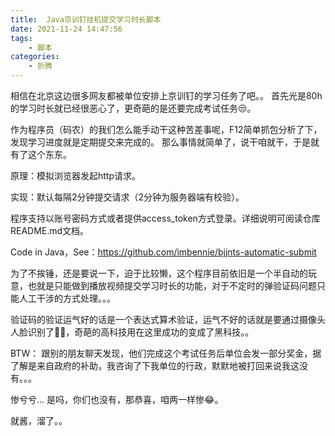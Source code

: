 ```yaml
---
title:  Java京训钉挂机提交学习时长脚本
date: 2021-11-24 14:47:56
tags:
    - 脚本
categories:
    - 折腾
---
```


相信在北京这边很多网友都被单位安排上京训钉的学习任务了吧。。
首先光是80h的学习时长就已经很恶心了，更奇葩的是还要完成考试任务😒。

作为程序员（码农）的我们怎么能手动干这种苦差事呢，F12简单抓包分析了下，发现学习进度就是定期提交来完成的。
那么事情就简单了，说干咱就干，于是就有了这个东东。

<!-- more -->

原理：模拟浏览器发起http请求。

实现：默认每隔2分钟提交请求（2分钟为服务器端有校验）。

程序支持以账号密码方式或者提供access_token方式登录。详细说明可阅读仓库README.md文档。

Code in Java，See：https://github.com/imbennie/bjjnts-automatic-submit

为了不挨锤，还是要说一下，迫于比较懒，这个程序目前依旧是一个半自动的玩意，也就是只能做到播放视频提交学习时长的功能，对于不定时的弹验证码问题只能人工干涉的方式处理。。。 

验证码的验证运气好的话是一个表达式算术验证，运气不好的话就是要通过摄像头人脸识别了🤦‍♂️，奇葩的高科技用在这里成功的变成了黑科技。。


BTW：
跟别的朋友聊天发现，他们完成这个考试任务后单位会发一部分奖金，据了解是来自政府的补助，我咨询了下我单位的行政，默默地被打回来说我这没有。。。

惨兮兮... 是吗，你们也没有，那恭喜，咱两一样惨😂。

就酱，溜了。。
